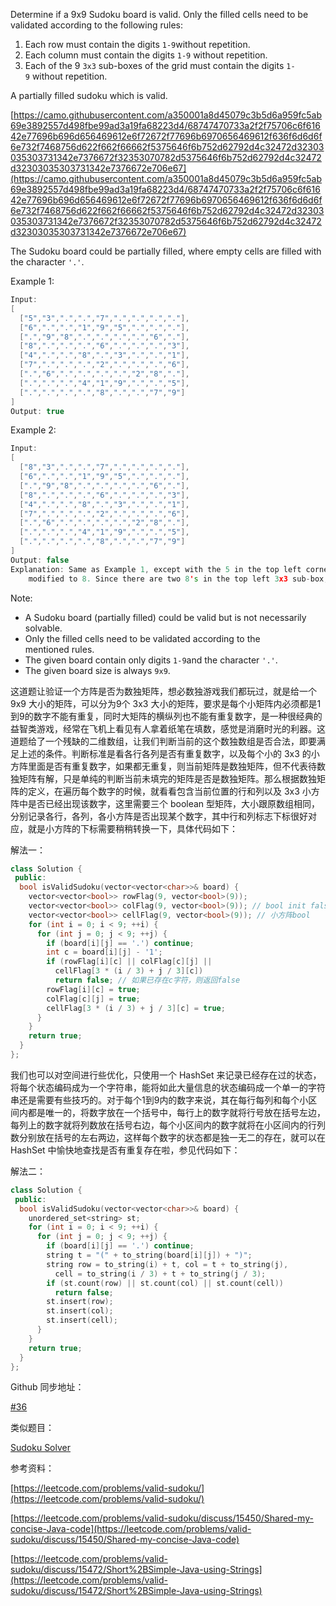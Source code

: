Determine if a 9x9 Sudoku board is valid. Only the filled cells need to be validated according to the following rules:

1. Each row must contain the digits `1-9`without repetition.
2. Each column must contain the digits `1-9` without repetition.
3. Each of the 9 `3x3` sub-boxes of the grid must contain the digits `1-9` without repetition.

A partially filled sudoku which is valid.

[https://camo.githubusercontent.com/a350001a8d45079c3b5d6a959fc5ab69e3892557d498fbe99ad3a19fa68223d4/68747470733a2f2f75706c6f61642e77696b696d656469612e6f72672f77696b6970656469612f636f6d6d6f6e732f7468756d622f662f66662f5375646f6b752d62792d4c32472d32303035303731342e7376672f32353070782d5375646f6b752d62792d4c32472d32303035303731342e7376672e706e67](https://camo.githubusercontent.com/a350001a8d45079c3b5d6a959fc5ab69e3892557d498fbe99ad3a19fa68223d4/68747470733a2f2f75706c6f61642e77696b696d656469612e6f72672f77696b6970656469612f636f6d6d6f6e732f7468756d622f662f66662f5375646f6b752d62792d4c32472d32303035303731342e7376672f32353070782d5375646f6b752d62792d4c32472d32303035303731342e7376672e706e67)

The Sudoku board could be partially filled, where empty cells are filled with the character `'.'`.

Example 1:

```cpp
Input:
[
  ["5","3",".",".","7",".",".",".","."],
  ["6",".",".","1","9","5",".",".","."],
  [".","9","8",".",".",".",".","6","."],
  ["8",".",".",".","6",".",".",".","3"],
  ["4",".",".","8",".","3",".",".","1"],
  ["7",".",".",".","2",".",".",".","6"],
  [".","6",".",".",".",".","2","8","."],
  [".",".",".","4","1","9",".",".","5"],
  [".",".",".",".","8",".",".","7","9"]
]
Output: true
```

Example 2:

```cpp
Input:
[
  ["8","3",".",".","7",".",".",".","."],
  ["6",".",".","1","9","5",".",".","."],
  [".","9","8",".",".",".",".","6","."],
  ["8",".",".",".","6",".",".",".","3"],
  ["4",".",".","8",".","3",".",".","1"],
  ["7",".",".",".","2",".",".",".","6"],
  [".","6",".",".",".",".","2","8","."],
  [".",".",".","4","1","9",".",".","5"],
  [".",".",".",".","8",".",".","7","9"]
]
Output: false
Explanation: Same as Example 1, except with the 5 in the top left corner being 
    modified to 8. Since there are two 8's in the top left 3x3 sub-box, it is invalid.
```

Note:

- A Sudoku board (partially filled) could be valid but is not necessarily solvable.
- Only the filled cells need to be validated according to the mentioned rules.
- The given board contain only digits `1-9`and the character `'.'`.
- The given board size is always `9x9`.

这道题让验证一个方阵是否为数独矩阵，想必数独游戏我们都玩过，就是给一个 9x9 大小的矩阵，可以分为9个 3x3 大小的矩阵，要求是每个小矩阵内必须都是1到9的数字不能有重复，同时大矩阵的横纵列也不能有重复数字，是一种很经典的益智类游戏，经常在飞机上看见有人拿着纸笔在填数，感觉是消磨时光的利器。这道题给了一个残缺的二维数组，让我们判断当前的这个数独数组是否合法，即要满足上述的条件。判断标准是看各行各列是否有重复数字，以及每个小的 3x3 的小方阵里面是否有重复数字，如果都无重复，则当前矩阵是数独矩阵，但不代表待数独矩阵有解，只是单纯的判断当前未填完的矩阵是否是数独矩阵。那么根据数独矩阵的定义，在遍历每个数字的时候，就看看包含当前位置的行和列以及 3x3 小方阵中是否已经出现该数字，这里需要三个 boolean 型矩阵，大小跟原数组相同，分别记录各行，各列，各小方阵是否出现某个数字，其中行和列标志下标很好对应，就是小方阵的下标需要稍稍转换一下，具体代码如下：

解法一：

```cpp
class Solution {
 public:
  bool isValidSudoku(vector<vector<char>>& board) {
    vector<vector<bool>> rowFlag(9, vector<bool>(9));
    vector<vector<bool>> colFlag(9, vector<bool>(9)); // bool init false
    vector<vector<bool>> cellFlag(9, vector<bool>(9)); // 小方阵bool
    for (int i = 0; i < 9; ++i) {
      for (int j = 0; j < 9; ++j) {
        if (board[i][j] == '.') continue;
        int c = board[i][j] - '1';
        if (rowFlag[i][c] || colFlag[c][j] ||
          cellFlag[3 * (i / 3) + j / 3][c])
          return false; // 如果已存在c字符，则返回false
        rowFlag[i][c] = true;
        colFlag[c][j] = true;
        cellFlag[3 * (i / 3) + j / 3][c] = true;
      }
    }
    return true;
  }
};
```

我们也可以对空间进行些优化，只使用一个 HashSet 来记录已经存在过的状态，将每个状态编码成为一个字符串，能将如此大量信息的状态编码成一个单一的字符串还是需要有些技巧的。对于每个1到9内的数字来说，其在每行每列和每个小区间内都是唯一的，将数字放在一个括号中，每行上的数字就将行号放在括号左边，每列上的数字就将列数放在括号右边，每个小区间内的数字就将在小区间内的行列数分别放在括号的左右两边，这样每个数字的状态都是独一无二的存在，就可以在 HashSet 中愉快地查找是否有重复存在啦，参见代码如下：

解法二：

```cpp
class Solution {
 public:
  bool isValidSudoku(vector<vector<char>>& board) {
    unordered_set<string> st;
    for (int i = 0; i < 9; ++i) {
      for (int j = 0; j < 9; ++j) {
        if (board[i][j] == '.') continue;
        string t = "(" + to_string(board[i][j]) + ")";
        string row = to_string(i) + t, col = t + to_string(j),
          cell = to_string(i / 3) + t + to_string(j / 3);
        if (st.count(row) || st.count(col) || st.count(cell))
          return false;
        st.insert(row);
        st.insert(col);
        st.insert(cell);
      }
    }
    return true;
  }
};
```

Github 同步地址：

[#36](https://github.com/grandyang/leetcode/issues/36)

类似题目：

[Sudoku Solver](http://www.cnblogs.com/grandyang/p/4421852.html)

参考资料：

[https://leetcode.com/problems/valid-sudoku/](https://leetcode.com/problems/valid-sudoku/)

[https://leetcode.com/problems/valid-sudoku/discuss/15450/Shared-my-concise-Java-code](https://leetcode.com/problems/valid-sudoku/discuss/15450/Shared-my-concise-Java-code)

[https://leetcode.com/problems/valid-sudoku/discuss/15472/Short%2BSimple-Java-using-Strings](https://leetcode.com/problems/valid-sudoku/discuss/15472/Short%2BSimple-Java-using-Strings)